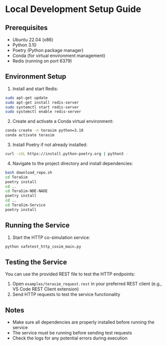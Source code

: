 # Local Development Setup Guide

## Prerequisites

- Ubuntu 22.04 (x86)
- Python 3.10 
- Poetry (Python package manager)
- Conda (for virtual environment management)
- Redis (running on port 6379)

## Environment Setup

1. Install and start Redis:
```bash
sudo apt-get update
sudo apt-get install redis-server
sudo systemctl start redis-server
sudo systemctl enable redis-server
```

2. Create and activate a Conda virtual environment:
```bash
conda create -n terasim python=3.10
conda activate terasim
```

3. Install Poetry if not already installed:
```bash
curl -sSL https://install.python-poetry.org | python3 -
```

4. Navigate to the project directory and install dependencies:
```bash
bash download_repo.sh
cd TeraSim
poetry install
cd ..
cd TeraSim-NDE-NADE
poetry install
cd ..
cd TeraSim-Service
poetry install
```

## Running the Service

1. Start the HTTP co-simulation service:
```bash
python safetest_http_cosim_main.py
```

## Testing the Service

You can use the provided REST file to test the HTTP endpoints:

1. Open `examples/terasim_request.rest` in your preferred REST client (e.g., VS Code REST Client extension)
2. Send HTTP requests to test the service functionality

## Notes

- Make sure all dependencies are properly installed before running the service
- The service must be running before sending test requests
- Check the logs for any potential errors during execution
